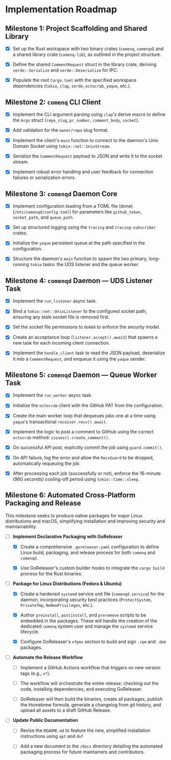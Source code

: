 # Implementation Roadmap

## Milestone 1: Project Scaffolding and Shared Library

- [x] Set up the Rust workspace with two binary crates (`comenq`, `comenqd`)
  and a shared library crate (`comenq-lib`), as outlined in the project
  structure.

- [x] Define the shared `CommentRequest` struct in the library crate, deriving
  `serde::Serialize` and `serde::Deserialize` for IPC.

- [x] Populate the root `Cargo.toml` with the specified workspace dependencies
  (`tokio`, `clap`, `serde`, `octocrab`, `yaque`, etc.).

## Milestone 2: `comenq` CLI Client

- [x] Implement the CLI argument parsing using `clap`'s derive macro to define
  the `Args` struct (`repo_slug`, `pr_number`, `comment_body`, `socket`).

- [x] Add validation for the `owner/repo` slug format.

- [x] Implement the client's `main` function to connect to the daemon's Unix
  Domain Socket using `tokio::net::UnixStream`.

- [x] Serialize the `CommentRequest` payload to JSON and write it to the
  socket stream.

- [x] Implement robust error handling and user feedback for connection
  failures or serialization errors.

## Milestone 3: `comenqd` Daemon Core

- [x] Implement configuration loading from a TOML file (done)
  (`/etc/comenqd/config.toml`) for parameters like `github_token`,
  `socket_path`, and `queue_path`.

- [x] Set up structured logging using the `tracing` and `tracing-subscriber`
  crates.

- [x] Initialize the `yaque` persistent queue at the path specified in the
  configuration.

- [x] Structure the daemon's `main` function to spawn the two primary,
  long-running `tokio` tasks: the UDS listener and the queue worker.

## Milestone 4: `comenqd` Daemon — UDS Listener Task

- [x] Implement the `run_listener` async task.

- [x] Bind a `tokio::net::UnixListener` to the configured socket path, ensuring
  any stale socket file is removed first.

- [x] Set the socket file permissions to `0o660` to enforce the security model.

- [x] Create an acceptance loop (`listener.accept().await`) that spawns a new
  task for each incoming client connection.

- [x] Implement the `handle_client` task to read the JSON payload, deserialize
  it into a `CommentRequest`, and enqueue it using the `yaque` sender.

## Milestone 5: `comenqd` Daemon — Queue Worker Task

- [x] Implement the `run_worker` async task.

- [x] Initialize the `octocrab` client with the GitHub PAT from the
  configuration.

- [x] Create the main worker loop that dequeues jobs one at a time using
  `yaque`'s transactional `receiver.recv().await`.

- [x] Implement the logic to post a comment to GitHub using the correct
  `octocrab` method: `issues().create_comment()`.

- [x] On successful API post, explicitly commit the job using `guard.commit()`.

- [x] On API failure, log the error and allow the `RecvGuard` to be dropped,
  automatically requeuing the job.

- [x] After processing each job (successfully or not), enforce the 16-minute
  (960 seconds) cooling-off period using `tokio::time::sleep`.

## Milestone 6: Automated Cross-Platform Packaging and Release

This milestone seeks to produce native packages for major Linux distributions
and macOS, simplifying installation and improving security and maintainability.

- [ ] **Implement Declarative Packaging with GoReleaser**

  - [x] Create a comprehensive `.goreleaser.yaml` configuration to define Linux
    build, packaging, and release process for both `comenq` and `comenqd`.

  - [x] Use GoReleaser's custom builder hooks to integrate the `cargo build`
    process for the Rust binaries.

- [ ] **Package for Linux Distributions (Fedora & Ubuntu)**

  - [x] Create a hardened `systemd` service unit file (`comenqd.service`) for
    the daemon, incorporating security best practices (`ProtectSystem`,
    `PrivateTmp`, `NoNewPrivileges`, etc.).

  - [x] Author `preinstall`, `postinstall`, and `preremove` scripts to be
    embedded in the packages. These will handle the creation of the dedicated
    `comenq` system user and manage the `systemd` service lifecycle.

  - [x] Configure GoReleaser's `nfpms` section to build and sign `.rpm` and
    `.deb` packages.

- [ ] **Automate the Release Workflow**

  - [ ] Implement a GitHub Actions workflow that triggers on new version tags
    (e.g., `v*`).

  - [ ] The workflow will orchestrate the entire release: checking out the
    code, installing dependencies, and executing GoReleaser.

  - [ ] GoReleaser will then build the binaries, create all packages, publish
    the Homebrew formula, generate a changelog from git history, and upload all
    assets to a draft GitHub Release.

- [ ] **Update Public Documentation**

  - [ ] Revise the `README.md` to feature the new, simplified installation
    instructions using `apt` and `dnf`

  - [ ] Add a new document to the `/docs` directory detailing the automated
    packaging process for future maintainers and contributors.

